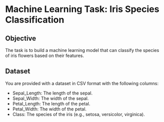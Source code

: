 # Machine Learning Task: Iris Species Classification

## Objective

The task is to build a machine learning model that can classify the species of iris flowers based on their features.

## Dataset

You are provided with a dataset in CSV format with the following columns:

- Sepal_Length: The length of the sepal.
- Sepal_Width: The width of the sepal.
- Petal_Length: The length of the petal.
- Petal_Width: The width of the petal.
- Class: The species of the iris (e.g., setosa, versicolor, virginica).